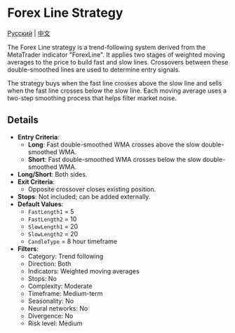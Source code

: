# Forex Line Strategy
[Русский](README_ru.md) | [中文](README_cn.md)

The Forex Line strategy is a trend-following system derived from the MetaTrader indicator "ForexLine". It applies two stages of weighted moving averages to the price to build fast and slow lines. Crossovers between these double-smoothed lines are used to determine entry signals.

The strategy buys when the fast line crosses above the slow line and sells when the fast line crosses below the slow line. Each moving average uses a two-step smoothing process that helps filter market noise.

## Details

- **Entry Criteria**:
  - **Long**: Fast double-smoothed WMA crosses above the slow double-smoothed WMA.
  - **Short**: Fast double-smoothed WMA crosses below the slow double-smoothed WMA.
- **Long/Short**: Both sides.
- **Exit Criteria**:
  - Opposite crossover closes existing position.
- **Stops**: Not included; can be added externally.
- **Default Values**:
  - `FastLength1` = 5
  - `FastLength2` = 10
  - `SlowLength1` = 20
  - `SlowLength2` = 20
  - `CandleType` = 8 hour timeframe
- **Filters**:
  - Category: Trend following
  - Direction: Both
  - Indicators: Weighted moving averages
  - Stops: No
  - Complexity: Moderate
  - Timeframe: Medium-term
  - Seasonality: No
  - Neural networks: No
  - Divergence: No
  - Risk level: Medium
